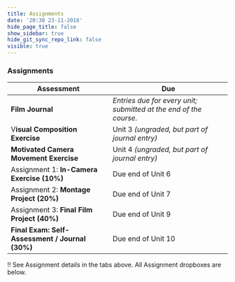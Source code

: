 ```yaml
---
title: Assignments
date: '20:38 23-11-2018'
hide_page_title: false
show_sidebar: true
hide_git_sync_repo_link: false
visible: true
---
```


### Assignments

| **Assessment**                                   | **Due**                                                           |
|--------------------------------------------------|-------------------------------------------------------------------|
| **Film Journal**                                 | *Entries due for every unit; submitted at the end of the course.* |
| V**isual Composition Exercise**                  | Unit 3 *(ungraded, but part of journal entry)*                    |
| **Motivated Camera Movement Exercise**           | Unit 4 *(ungraded, but part of journal entry)*                    |
| Assignment 1: **In-Camera Exercise (10%)**       | Due end of Unit 6                                                 |
| Assignment 2: **Montage Project (20%)**          | Due end of Unit 7                  |
| Assignment 3: **Final Film Project (40%)**       | Due end of Unit 9                                                 |
| **Final Exam: Self-Assessment / Journal (30%)**  | Due end of Unit 10                                                |


!! See Assignment details in the tabs above.  All Assignment dropboxes are below.

